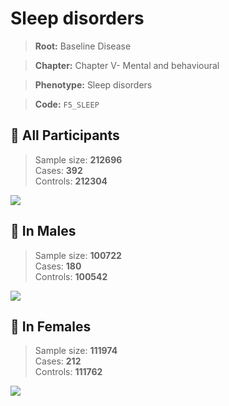 # Sleep disorders

> **Root:** Baseline Disease  

> **Chapter:** Chapter V- Mental and behavioural  

> **Phenotype:** Sleep disorders  

> **Code:** `F5_SLEEP`

## 🧪 All Participants  
> Sample size: **212696**  
> Cases: **392**  
> Controls: **212304**
<img src="/Disease/Figures/ALL/Incidence/F5_SLEEP.png"/>
<CsvTable src="/Disease_Data/ALL/Incidence/COX_F5_SLEEP.csv" label="🔍 View full results" />

## 👨 In Males  
> Sample size: **100722**  
> Cases: **180**  
> Controls: **100542**
<img src="/Disease/Figures/Male/Incidence/F5_SLEEP.png"/>
<CsvTable src="/Disease_Data/Male/Incidence/COX_F5_SLEEP.csv" label="🔍 View full results" />

## 👩 In Females  
> Sample size: **111974**  
> Cases: **212**  
> Controls: **111762**
<img src="/Disease/Figures/Female/Incidence/F5_SLEEP.png"/>
<CsvTable src="/Disease_Data/Female/Incidence/COX_F5_SLEEP.csv" label="🔍 View full results" />
